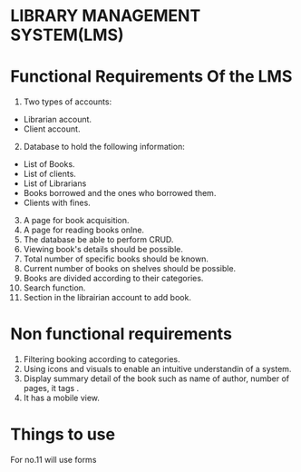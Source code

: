 # LIBRARY MANAGEMENT SYSTEM(LMS)

# Functional Requirements Of the LMS
1. Two types of accounts:
- Librarian account.
- Client account.

2. Database to hold the following information:
- List of Books.
- List of clients.
- List of Librarians 
- Books borrowed and the ones who borrowed them.
- Clients with fines.

3. A page for book acquisition.
4. A page for reading books onlne.
5. The database be able to perform CRUD.
6. Viewing book's details should be possible.
7. Total number of specific books should be known.
8. Current number of books on shelves should be possible.
9. Books are divided according to their categories.
10. Search function.
11. Section in the librairian account to add book. 

# Non functional requirements
1. Filtering booking according to categories.
2. Using icons and visuals to enable an intuitive understandin of a system.
3. Display summary detail of the book such as name of author, number of pages, it tags .
4. It has a mobile view.


# Things to use
For no.11 will use forms